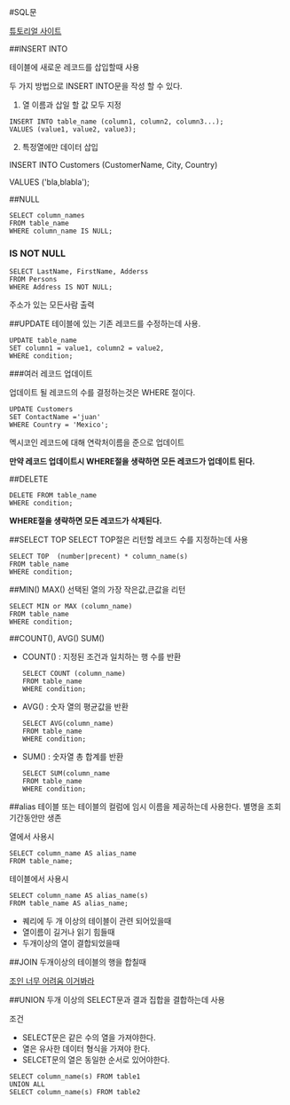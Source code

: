 #SQL문

[튜토리얼 사이트](https://www.w3schools.com/)

##INSERT INTO

테이블에 새로운 레코드를 삽입할때 사용

두 가지 방법으로 INSERT INTO문을 작성 할 수 있다.

1. 열 이름과 삽일 할 값 모두 지정

```
INSERT INTO table_name (column1, column2, column3...);
VALUES (value1, value2, value3);
```

2. 특정열에만 데이터 삽입

INSERT INTO Customers (CustomerName, City, Country)

VALUES ('bla,blabla');

##NULL

```
SELECT column_names
FROM table_name
WHERE column_name IS NULL;
```
### IS NOT NULL

```
SELECT LastName, FirstName, Adderss
FROM Persons
WHERE Address IS NOT NULL;
```

주소가 있는 모든사람 출력

##UPDATE
테이블에 있는 기존 레코드를 수정하는데 사용.

```
UPDATE table_name
SET column1 = value1, column2 = value2,
WHERE condition;
```

###여러 레코드 업데이트

업데이트 될 레코드의 수를 결정하는것은 WHERE 절이다.

```
UPDATE Customers
SET ContactName ='juan'
WHERE Country = 'Mexico';
```
멕시코인 레코드에 대해 연락처이름을 준으로 업데이트

**만약 레코드 업데이트시 WHERE절을 생략하면 모든 레코드가 업데이트 된다.**

##DELETE
```
DELETE FROM table_name
WHERE condition;
```

**WHERE절을 생략하면 모든 레코드가 삭제된다.**

##SELECT TOP
SELECT TOP절은 리턴할 레코드 수를 지정하는데 사용

```
SELECT TOP  (number|precent) * column_name(s)
FROM table_name
WHERE condition;
```

##MIN() MAX()
선택된 열의 가장 작은값,큰값을 리턴

```
SELECT MIN or MAX (column_name)
FROM table_name
WHERE condition;
```

##COUNT(), AVG() SUM()
- COUNT() : 지정된 조건과 일치하는 행 수를 반환
	
	```
	SELECT COUNT (column_name)
	FROM table_name
	WHERE condition;
	```
	
- AVG() : 숫자 열의 평균값을 반환
	
	```
	SELECT AVG(column_name)
	FROM table_name
	WHERE condition;
	``` 
- SUM() : 숫자열 총 합계를 반환
	
	```
	SELECT SUM(column_name
	FROM table_name
	WHERE condition;
	```

##alias
테이블 또는 테이블의 컬럼에 임시 이름을 제공하는데 사용한다.
별명을 조회 기간동안만 생존

열에서 사용시

``` 열에서 사용시
SELECT column_name AS alias_name
FROM table_name;
```

테이블에서 사용시

```테이블에서 사용시
SELECT column_name AS alias_name(s)
FROM table_name AS alias_name;
```

- 퀘리에 두 개 이상의 테이블이 관련 되어있을때
- 열이름이 길거나 읽기 힘들때
- 두개이상의 열이 결합되었을때

##JOIN
두개이상의 테이블의 행을 합칠때

[조인 너무 어려움 이거봐라](https://www.w3schools.com/SQL/sql_join.asp)

##UNION
두개 이상의 SELECT문과 결과 집합을 결합하는데 사용

조건

- SELECT문은 같은 수의 열을 가져야한다.
- 열은 유사한 데이터 형식을 가져야 한다.
- SELCET문의 열은 동일한 순서로 있어야한다.

```
SELECT column_name(s) FROM table1
UNION ALL
SELECT column_name(s) FROM table2
```
